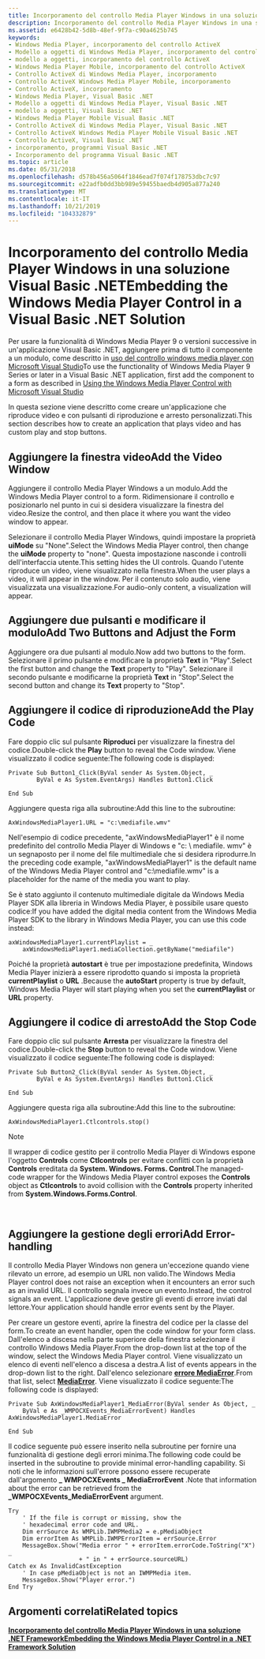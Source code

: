 ```yaml
---
title: Incorporamento del controllo Media Player Windows in una soluzione Visual Basic .NET
description: Incorporamento del controllo Media Player Windows in una soluzione Visual Basic .NET
ms.assetid: e6428b42-5d8b-48ef-9f7a-c90a4625b745
keywords:
- Windows Media Player, incorporamento del controllo ActiveX
- Modello a oggetti di Windows Media Player, incorporamento del controllo ActiveX
- modello a oggetti, incorporamento del controllo ActiveX
- Windows Media Player Mobile, incorporamento del controllo ActiveX
- Controllo ActiveX di Windows Media Player, incorporamento
- Controllo ActiveX Windows Media Player Mobile, incorporamento
- Controllo ActiveX, incorporamento
- Windows Media Player, Visual Basic .NET
- Modello a oggetti di Windows Media Player, Visual Basic .NET
- modello a oggetti, Visual Basic .NET
- Windows Media Player Mobile Visual Basic .NET
- Controllo ActiveX di Windows Media Player, Visual Basic .NET
- Controllo ActiveX Windows Media Player Mobile Visual Basic .NET
- Controllo ActiveX, Visual Basic .NET
- incorporamento, programmi Visual Basic .NET
- Incorporamento del programma Visual Basic .NET
ms.topic: article
ms.date: 05/31/2018
ms.openlocfilehash: d578b456a5064f1846ead7f074f178753dbc7c97
ms.sourcegitcommit: e22adfb0dd3bb989e59455baedb4d905a877a240
ms.translationtype: MT
ms.contentlocale: it-IT
ms.lasthandoff: 10/21/2019
ms.locfileid: "104332879"
---
```

# <a name="embedding-the-windows-media-player-control-in-a-visual-basic-net-solution"></a><span data-ttu-id="d074d-119">Incorporamento del controllo Media Player Windows in una soluzione Visual Basic .NET</span><span class="sxs-lookup"><span data-stu-id="d074d-119">Embedding the Windows Media Player Control in a Visual Basic .NET Solution</span></span>

<span data-ttu-id="d074d-120">Per usare la funzionalità di Windows Media Player 9 o versioni successive in un'applicazione Visual Basic .NET, aggiungere prima di tutto il componente a un modulo, come descritto in [uso del controllo windows media player con Microsoft Visual Studio](using-the-windows-media-player-control-with-microsoft-visual-studio.md)</span><span class="sxs-lookup"><span data-stu-id="d074d-120">To use the functionality of Windows Media Player 9 Series or later in a Visual Basic .NET application, first add the component to a form as described in [Using the Windows Media Player Control with Microsoft Visual Studio](using-the-windows-media-player-control-with-microsoft-visual-studio.md)</span></span>

<span data-ttu-id="d074d-121">In questa sezione viene descritto come creare un'applicazione che riproduce video e con pulsanti di riproduzione e arresto personalizzati.</span><span class="sxs-lookup"><span data-stu-id="d074d-121">This section describes how to create an application that plays video and has custom play and stop buttons.</span></span>

## <a name="add-the-video-window"></a><span data-ttu-id="d074d-122">Aggiungere la finestra video</span><span class="sxs-lookup"><span data-stu-id="d074d-122">Add the Video Window</span></span>

<span data-ttu-id="d074d-123">Aggiungere il controllo Media Player Windows a un modulo.</span><span class="sxs-lookup"><span data-stu-id="d074d-123">Add the Windows Media Player control to a form.</span></span> <span data-ttu-id="d074d-124">Ridimensionare il controllo e posizionarlo nel punto in cui si desidera visualizzare la finestra del video.</span><span class="sxs-lookup"><span data-stu-id="d074d-124">Resize the control, and then place it where you want the video window to appear.</span></span>

<span data-ttu-id="d074d-125">Selezionare il controllo Media Player Windows, quindi impostare la proprietà **uiMode** su "None".</span><span class="sxs-lookup"><span data-stu-id="d074d-125">Select the Windows Media Player control, then change the **uiMode** property to "none".</span></span> <span data-ttu-id="d074d-126">Questa impostazione nasconde i controlli dell'interfaccia utente.</span><span class="sxs-lookup"><span data-stu-id="d074d-126">This setting hides the UI controls.</span></span> <span data-ttu-id="d074d-127">Quando l'utente riproduce un video, viene visualizzato nella finestra.</span><span class="sxs-lookup"><span data-stu-id="d074d-127">When the user plays a video, it will appear in the window.</span></span> <span data-ttu-id="d074d-128">Per il contenuto solo audio, viene visualizzata una visualizzazione.</span><span class="sxs-lookup"><span data-stu-id="d074d-128">For audio-only content, a visualization will appear.</span></span>

## <a name="add-two-buttons-and-adjust-the-form"></a><span data-ttu-id="d074d-129">Aggiungere due pulsanti e modificare il modulo</span><span class="sxs-lookup"><span data-stu-id="d074d-129">Add Two Buttons and Adjust the Form</span></span>

<span data-ttu-id="d074d-130">Aggiungere ora due pulsanti al modulo.</span><span class="sxs-lookup"><span data-stu-id="d074d-130">Now add two buttons to the form.</span></span> <span data-ttu-id="d074d-131">Selezionare il primo pulsante e modificare la proprietà **Text** in "Play".</span><span class="sxs-lookup"><span data-stu-id="d074d-131">Select the first button and change the **Text** property to "Play".</span></span> <span data-ttu-id="d074d-132">Selezionare il secondo pulsante e modificarne la proprietà **Text** in "Stop".</span><span class="sxs-lookup"><span data-stu-id="d074d-132">Select the second button and change its **Text** property to "Stop".</span></span>

## <a name="add-the-play-code"></a><span data-ttu-id="d074d-133">Aggiungere il codice di riproduzione</span><span class="sxs-lookup"><span data-stu-id="d074d-133">Add the Play Code</span></span>

<span data-ttu-id="d074d-134">Fare doppio clic sul pulsante **Riproduci** per visualizzare la finestra del codice.</span><span class="sxs-lookup"><span data-stu-id="d074d-134">Double-click the **Play** button to reveal the Code window.</span></span> <span data-ttu-id="d074d-135">Viene visualizzato il codice seguente:</span><span class="sxs-lookup"><span data-stu-id="d074d-135">The following code is displayed:</span></span>


```VB
Private Sub Button1_Click(ByVal sender As System.Object, _
        ByVal e As System.EventArgs) Handles Button1.Click

End Sub
```



<span data-ttu-id="d074d-136">Aggiungere questa riga alla subroutine:</span><span class="sxs-lookup"><span data-stu-id="d074d-136">Add this line to the subroutine:</span></span>


```VB
AxWindowsMediaPlayer1.URL = "c:\mediafile.wmv"
```



<span data-ttu-id="d074d-137">Nell'esempio di codice precedente, "axWindowsMediaPlayer1" è il nome predefinito del controllo Media Player di Windows e "c: \\ mediafile. wmv" è un segnaposto per il nome del file multimediale che si desidera riprodurre.</span><span class="sxs-lookup"><span data-stu-id="d074d-137">In the preceding code example, "axWindowsMediaPlayer1" is the default name of the Windows Media Player control and "c:\\mediafile.wmv" is a placeholder for the name of the media you want to play.</span></span>

<span data-ttu-id="d074d-138">Se è stato aggiunto il contenuto multimediale digitale da Windows Media Player SDK alla libreria in Windows Media Player, è possibile usare questo codice:</span><span class="sxs-lookup"><span data-stu-id="d074d-138">If you have added the digital media content from the Windows Media Player SDK to the library in Windows Media Player, you can use this code instead:</span></span>


```VB
axWindowsMediaPlayer1.currentPlaylist = _
    axWindowsMediaPlayer1.mediaCollection.getByName("mediafile")

```



<span data-ttu-id="d074d-139">Poiché la proprietà **autostart** è true per impostazione predefinita, Windows Media Player inizierà a essere riprodotto quando si imposta la proprietà **currentPlaylist** o **URL** .</span><span class="sxs-lookup"><span data-stu-id="d074d-139">Because the **autoStart** property is true by default, Windows Media Player will start playing when you set the **currentPlaylist** or **URL** property.</span></span>

## <a name="add-the-stop-code"></a><span data-ttu-id="d074d-140">Aggiungere il codice di arresto</span><span class="sxs-lookup"><span data-stu-id="d074d-140">Add the Stop Code</span></span>

<span data-ttu-id="d074d-141">Fare doppio clic sul pulsante **Arresta** per visualizzare la finestra del codice.</span><span class="sxs-lookup"><span data-stu-id="d074d-141">Double-click the **Stop** button to reveal the Code window.</span></span> <span data-ttu-id="d074d-142">Viene visualizzato il codice seguente:</span><span class="sxs-lookup"><span data-stu-id="d074d-142">The following code is displayed:</span></span>


```VB
Private Sub Button2_Click(ByVal sender As System.Object, _
        ByVal e As System.EventArgs) Handles Button1.Click

End Sub

```



<span data-ttu-id="d074d-143">Aggiungere questa riga alla subroutine:</span><span class="sxs-lookup"><span data-stu-id="d074d-143">Add this line to the subroutine:</span></span>


```VB
AxWindowsMediaPlayer1.Ctlcontrols.stop()

```



> [!Note]  
> <span data-ttu-id="d074d-144">Il wrapper di codice gestito per il controllo Media Player di Windows espone l'oggetto **Controls** come **Ctlcontrols** per evitare conflitti con la proprietà **Controls** ereditata da **System. Windows. Forms. Control**.</span><span class="sxs-lookup"><span data-stu-id="d074d-144">The managed-code wrapper for the Windows Media Player control exposes the **Controls** object as **Ctlcontrols** to avoid collision with the **Controls** property inherited from **System.Windows.Forms.Control**.</span></span>

 

## <a name="add-error-handling"></a><span data-ttu-id="d074d-145">Aggiungere la gestione degli errori</span><span class="sxs-lookup"><span data-stu-id="d074d-145">Add Error-handling</span></span>

<span data-ttu-id="d074d-146">Il controllo Media Player Windows non genera un'eccezione quando viene rilevato un errore, ad esempio un URL non valido.</span><span class="sxs-lookup"><span data-stu-id="d074d-146">The Windows Media Player control does not raise an exception when it encounters an error such as an invalid URL.</span></span> <span data-ttu-id="d074d-147">Il controllo segnala invece un evento.</span><span class="sxs-lookup"><span data-stu-id="d074d-147">Instead, the control signals an event.</span></span> <span data-ttu-id="d074d-148">L'applicazione deve gestire gli eventi di errore inviati dal lettore.</span><span class="sxs-lookup"><span data-stu-id="d074d-148">Your application should handle error events sent by the Player.</span></span>

<span data-ttu-id="d074d-149">Per creare un gestore eventi, aprire la finestra del codice per la classe del form.</span><span class="sxs-lookup"><span data-stu-id="d074d-149">To create an event handler, open the code window for your form class.</span></span> <span data-ttu-id="d074d-150">Dall'elenco a discesa nella parte superiore della finestra selezionare il controllo Windows Media Player.</span><span class="sxs-lookup"><span data-stu-id="d074d-150">From the drop-down list at the top of the window, select the Windows Media Player control.</span></span> <span data-ttu-id="d074d-151">Viene visualizzato un elenco di eventi nell'elenco a discesa a destra.</span><span class="sxs-lookup"><span data-stu-id="d074d-151">A list of events appears in the drop-down list to the right.</span></span> <span data-ttu-id="d074d-152">Dall'elenco selezionare [**errore MediaError**](axwmplib-axwindowsmediaplayer-mediaerror.md).</span><span class="sxs-lookup"><span data-stu-id="d074d-152">From that list, select [**MediaError**](axwmplib-axwindowsmediaplayer-mediaerror.md).</span></span> <span data-ttu-id="d074d-153">Viene visualizzato il codice seguente:</span><span class="sxs-lookup"><span data-stu-id="d074d-153">The following code is displayed:</span></span>


```VB
Private Sub AxWindowsMediaPlayer1_MediaError(ByVal sender As Object, _
    ByVal e As _WMPOCXEvents_MediaErrorEvent) Handles AxWindowsMediaPlayer1.MediaError

End Sub

```



<span data-ttu-id="d074d-154">Il codice seguente può essere inserito nella subroutine per fornire una funzionalità di gestione degli errori minima.</span><span class="sxs-lookup"><span data-stu-id="d074d-154">The following code could be inserted in the subroutine to provide minimal error-handling capability.</span></span> <span data-ttu-id="d074d-155">Si noti che le informazioni sull'errore possono essere recuperate dall'argomento **\_ WMPOCXEvents \_ MediaErrorEvent** .</span><span class="sxs-lookup"><span data-stu-id="d074d-155">Note that information about the error can be retrieved from the **\_WMPOCXEvents\_MediaErrorEvent** argument.</span></span>


```VB
Try
    ' If the file is corrupt or missing, show the 
    ' hexadecimal error code and URL.
    Dim errSource As WMPLib.IWMPMedia2 = e.pMediaObject
    Dim errorItem As WMPLib.IWMPErrorItem = errSource.Error
    MessageBox.Show("Media error " + errorItem.errorCode.ToString("X") _
                    + " in " + errSource.sourceURL)
Catch ex As InvalidCastException
    ' In case pMediaObject is not an IWMPMedia item.
    MessageBox.Show("Player error.")
End Try

```



## <a name="related-topics"></a><span data-ttu-id="d074d-156">Argomenti correlati</span><span class="sxs-lookup"><span data-stu-id="d074d-156">Related topics</span></span>

<dl> <dt>

[<span data-ttu-id="d074d-157">**Incorporamento del controllo Media Player Windows in una soluzione .NET Framework**</span><span class="sxs-lookup"><span data-stu-id="d074d-157">**Embedding the Windows Media Player Control in a .NET Framework Solution**</span></span>](using-the-windows-media-player-control-in-a--net-framework-solution.md)
</dt> </dl>

 

 




